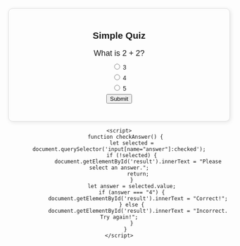<!DOCTYPE html>
<html lang="en">
<head>
    <meta charset="UTF-8">
    <meta name="viewport" content="width=device-width, initial-scale=1.0">
    <title>Quiz Website</title>
    <style>
        body {
            font-family: Arial, sans-serif;
            text-align: center;
            margin: 20px;
        }
        .quiz-container {
            max-width: 600px;
            margin: auto;
            padding: 20px;
            border: 1px solid #ddd;
            border-radius: 10px;
            box-shadow: 2px 2px 10px rgba(0,0,0,0.1);
        }
        .question {
            font-size: 18px;
            margin-bottom: 10px;
        }
        .options label {
            display: block;
            margin: 5px 0;
        }
        .result {
            margin-top: 20px;
            font-weight: bold;
        }
    </style>
</head>
<body>
    <div class="quiz-container">
        <h2>Simple Quiz</h2>
        <div class="question">What is 2 + 2?</div>
        <div class="options">
            <label><input type="radio" name="answer" value="3"> 3</label>
            <label><input type="radio" name="answer" value="4"> 4</label>
            <label><input type="radio" name="answer" value="5"> 5</label>
        </div>
        <button onclick="checkAnswer()">Submit</button>
        <div class="result" id="result"></div>
    </div>

    <script>
        function checkAnswer() {
            let selected = document.querySelector('input[name="answer"]:checked');
            if (!selected) {
                document.getElementById('result').innerText = "Please select an answer.";
                return;
            }
            let answer = selected.value;
            if (answer === "4") {
                document.getElementById('result').innerText = "Correct!";
            } else {
                document.getElementById('result').innerText = "Incorrect. Try again!";
            }
        }
    </script>
</body>
</html>
